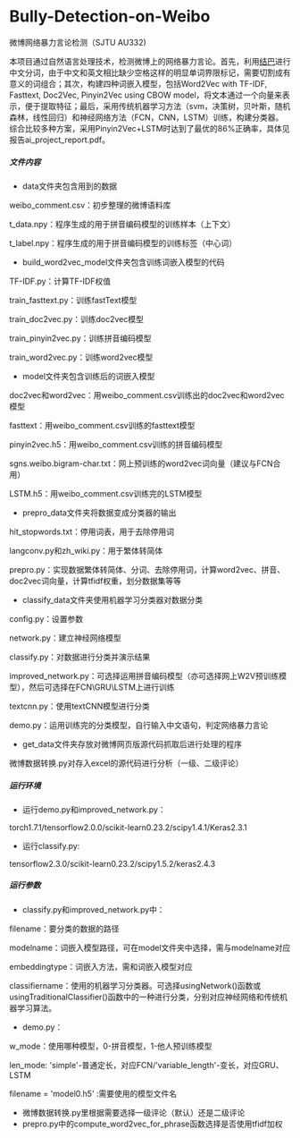 # Bully-Detection-on-Weibo
微博网络暴力言论检测（SJTU AU332)

本项目通过自然语言处理技术，检测微博上的网络暴力言论。首先，利用[结巴](https://github.com/fxsjy/jieba)进行中文分词，由于中文和英文相比缺少空格这样的明显单词界限标记，需要切割成有意义的词组合；其次，构建四种词嵌入模型，包括Word2Vec with TF-IDF, Fasttext, Doc2Vec, Pinyin2Vec using CBOW model，将文本通过一个向量来表示，便于提取特征；最后，采用传统机器学习方法（svm，决策树，贝叶斯，随机森林，线性回归）和神经网络方法（FCN，CNN，LSTM）训练，构建分类器。综合比较多种方案，采用Pinyin2Vec+LSTM时达到了最优的86%正确率，具体见报告ai_project_report.pdf。

##### 文件内容
+ data文件夹包含用到的数据
  
weibo_comment.csv：初步整理的微博语料库

t_data.npy：程序生成的用于拼音编码模型的训练样本（上下文）

t_label.npy：程序生成的用于拼音编码模型的训练标签（中心词）

+ build_word2vec_model文件夹包含训练词嵌入模型的代码
  
TF-IDF.py：计算TF-IDF权值

train_fasttext.py：训练fastText模型

train_doc2vec.py：训练doc2vec模型

train_pinyin2vec.py：训练拼音编码模型

train_word2vec.py：训练word2vec模型
+ model文件夹包含训练后的词嵌入模型

doc2vec和word2vec：用weibo_comment.csv训练出的doc2vec和word2vec模型

fasttext：用weibo_comment.csv训练的fasttext模型

pinyin2vec.h5：用weibo_comment.csv训练的拼音编码模型

sgns.weibo.bigram-char.txt：网上预训练的word2vec词向量（建议与FCN合用）

LSTM.h5：用weibo_comment.csv训练完的LSTM模型
+ prepro_data文件夹将数据变成分类器的输出

hit_stopwords.txt：停用词表，用于去除停用词

langconv.py和zh_wiki.py：用于繁体转简体

prepro.py：实现数据繁体转简体、分词、去除停用词，计算word2vec、拼音、doc2vec词向量，计算tfidf权重，划分数据集等等
+ classify_data文件夹使用机器学习分类器对数据分类
  
config.py：设置参数

network.py：建立神经网络模型

classify.py：对数据进行分类并演示结果

improved_network.py：可选择运用拼音编码模型（亦可选择网上W2V预训练模型），然后可选择在FCN\GRU\LSTM上进行训练

textcnn.py：使用textCNN模型进行分类

demo.py：运用训练完的分类模型，自行输入中文语句，判定网络暴力言论
+ get_data文件夹存放对微博网页版源代码抓取后进行处理的程序

微博数据转换.py对存入excel的源代码进行分析（一级、二级评论）
##### 运行环境
+ 运行demo.py和improved_network.py：
  
torch1.7.1/tensorflow2.0.0/scikit-learn0.23.2/scipy1.4.1/Keras2.3.1
+ 运行classify.py:

tensorflow2.3.0/scikit-learn0.23.2/scipy1.5.2/keras2.4.3
##### 运行参数
+ classify.py和improved_network.py中：

filename：要分类的数据的路径

modelname：词嵌入模型路径，可在model文件夹中选择，需与modelname对应

embeddingtype：词嵌入方法，需和词嵌入模型对应

classifiername：使用的机器学习分类器。可选择usingNetwork()函数或usingTraditionalClassifier()函数中的一种进行分类，分别对应神经网络和传统机器学习算法。
+ demo.py：

w_mode：使用哪种模型，0-拼音模型，1-他人预训练模型

len_mode: 'simple'-普通定长，对应FCN/'variable_length'-变长，对应GRU、LSTM

filename = 'model0.h5' :需要使用的模型文件名
+ 微博数据转换.py里根据需要选择一级评论（默认）还是二级评论
+ prepro.py中的compute_word2vec_for_phrase函数选择是否使用tfidf加权
